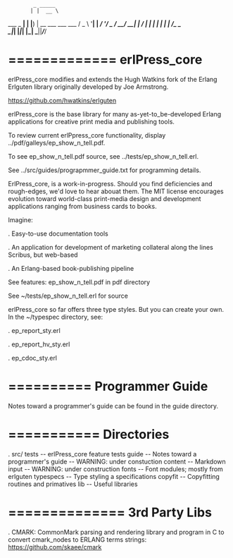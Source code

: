             _ _____
           | |  __ \
   ___ _ __| | |__) | __ ___  ___ ___
  / _ \ '__| |  ___/ '__/ _ \/ __/ __|
 |  __/ |  | | |   | | |  __/\__ \__ \
  \___|_|  |_|_|   |_|  \___||___/___/


=============
erlPress_core
=============

erlPress_core modifies and extends the Hugh Watkins fork of the Erlang Erlguten library originally developed by Joe Armstrong.

https://github.com/hwatkins/erlguten

erlPress_core is the base library for many as-yet-to_be-developed Erlang applications for creative print media and publishing tools.

To review current erlPpress_core functionality, display ../pdf/galleys/ep_show_n_tell.pdf.

To see ep_show_n_tell.pdf source, see ../tests/ep_show_n_tell.erl.

See ../src/guides/prograpmmer_guide.txt for programming details. 

ErlPress_core, is a work-in-progress. Should you find deficiencies and rough-edges, we'd love to hear abouat them. The MIT license encourages evolution toward world-class print-media design and development applications ranging from business cards to books.

Imagine:

. Easy-to-use documentation tools

. An application for development of marketing collateral along the lines Scribus, but web-based

. An Erlang-based book-publishing pipeline

See features: ep_show_n_tell.pdf in pdf directory

See ~/tests/ep_show_n_tell.erl for source

erlPress_core so far offers three type styles. But you can create your own. In the ~/typespec directory, see:

. ep_report_sty.erl

. ep_report_hv_sty.erl

. ep_cdoc_sty.erl


==========
Programmer Guide
==========

Notes toward a programmer's guide can be found in the guide directory.


===========
Directories
===========

. src/
  tests     -- erlPress_core feature tests
  guide     -- Notes toward a programmer's guide -- WARNING: under constuction
  content   -- Markdown input -- WARNING: under construction
  fonts     -- Font modules; mostly from erlguten
  typespecs -- Type styling a specifications
  copyfit   -- Copyfitting routines and primatives
  lib       -- Useful libraries 


==============
3rd Party Libs
==============

. CMARK: CommonMark parsing and rendering library and program in C
  to convert cmark_nodes to ERLANG terms strings:
  https://github.com/skaee/cmark
